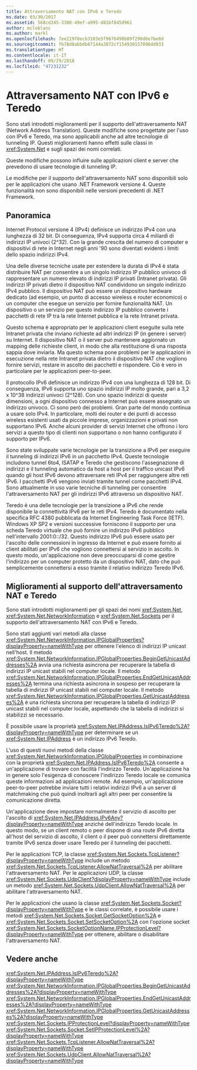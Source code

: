 ```yaml
---
title: Attraversamento NAT con IPv6 e Teredo
ms.date: 03/30/2017
ms.assetid: 568cd245-3300-49ef-a995-d81bf845d961
author: mcleblanc
ms.author: markl
ms.openlocfilehash: 7ee219f8ecb3103e5f9676498b09f290d6e7be8d
ms.sourcegitcommit: fb78d8abbdb87144a3872cf154930157090dd933
ms.translationtype: HT
ms.contentlocale: it-IT
ms.lasthandoff: 09/29/2018
ms.locfileid: "47231232"
---
```

# <a name="nat-traversal-using-ipv6-and-teredo"></a>Attraversamento NAT con IPv6 e Teredo
Sono stati introdotti miglioramenti per il supporto dell'attraversamento NAT (Network Address Translation). Queste modifiche sono progettate per l'uso con IPv6 e Teredo, ma sono applicabili anche ad altre tecnologie di tunneling IP. Questi miglioramenti hanno effetti sulle classi in <xref:System.Net> e sugli spazi dei nomi correlati.  
  
 Queste modifiche possono influire sulle applicazioni client e server che prevedono di usare tecnologie di tunneling IP.  
  
 Le modifiche per il supporto dell'attraversamento NAT sono disponibili solo per le applicazioni che usano .NET Framework versione 4. Queste funzionalità non sono disponibili nelle versioni precedenti di .NET Framework.  
  
## <a name="overview"></a>Panoramica  
 Internet Protocol versione 4 (IPv4) definisce un indirizzo IPv4 con una lunghezza di 32 bit. Di conseguenza, IPv4 supporta circa 4 miliardi di indirizzi IP univoci (2^32). Con la grande crescita del numero di computer e dispositivi di rete in Internet negli anni '90 sono diventati evidenti i limiti dello spazio indirizzi IPv4.  
  
 Una delle diverse tecniche usate per estendere la durata di IPv4 è stata distribuire NAT per consentire a un singolo indirizzo IP pubblico univoco di rappresentare un numero elevato di indirizzi IP privati (Intranet privata). Gli indirizzi IP privati dietro il dispositivo NAT condividono un singolo indirizzo IPv4 pubblico. Il dispositivo NAT può essere un dispositivo hardware dedicato (ad esempio, un punto di accesso wireless e router economico) o un computer che esegue un servizio per fornire funzionalità NAT. Un dispositivo o un servizio per questo indirizzo IP pubblico converte i pacchetti di rete IP tra la rete Internet pubblica e la rete Intranet privata.  
  
 Questo schema è appropriato per le applicazioni client eseguite sulla rete Intranet privata che inviano richieste ad altri indirizzi IP (in genere i server) su Internet. Il dispositivo NAT o il server può mantenere aggiornato un mapping delle richieste client, in modo che alla restituzione di una risposta sappia dove inviarla. Ma questo schema pone problemi per le applicazioni in esecuzione nella rete Intranet privata dietro il dispositivo NAT che vogliono fornire servizi, restare in ascolto dei pacchetti e rispondere. Ciò è vero in particolare per le applicazioni peer-to-peer.  
  
 Il protocollo IPv6 definisce un indirizzo IPv4 con una lunghezza di 128 bit. Di conseguenza, IPv6 supporta uno spazio indirizzi IP molto grande, pari a 3,2 x 10^38 indirizzi univoci (2^128). Con uno spazio indirizzi di queste dimensioni, a ogni dispositivo connesso a Internet può essere assegnato un indirizzo univoco. Ci sono però dei problemi. Gran parte del mondo continua a usare solo IPv4. In particolare, molti dei router e dei punti di accesso wireless esistenti usati da piccole imprese, organizzazioni e privati non supportano IPv6. Anche alcuni provider di servizi Internet che offrono i loro servizi a questo tipo di clienti non supportano o non hanno configurato il supporto per IPv6.  
  
 Sono state sviluppate varie tecnologie per la transizione a IPv6 per eseguire il tunneling di indirizzi IPv6 in un pacchetto IPv4. Queste tecnologie includono tunnel 6to4, ISATAP e Teredo che gestiscono l'assegnazione di indirizzi e il tunneling automatico da host a host per il traffico unicast IPv6 quando gli host IPv6 devono attraversare reti IPv4 per raggiungere altre reti IPv6. I pacchetti IPv6 vengono inviati tramite tunnel come pacchetti IPv4. Sono attualmente in uso varie tecniche di tunneling per consentire l'attraversamento NAT per gli indirizzi IPv6 attraverso un dispositivo NAT.  
  
 Teredo è una delle tecnologie per la transizione a IPv6 che rende disponibile la connettività IPv6 per le reti IPv4. Teredo è documentato nella specifica RFC 4380 pubblicata da Internet Engineering Task Force (IETF). Windows XP SP2 e versioni successive forniscono il supporto per una scheda Teredo virtuale che può fornire un indirizzo IPv6 pubblico nell'intervallo 2001:0::/32. Questo indirizzo IPv6 può essere usato per l'ascolto delle connessioni in ingresso da Internet e può essere fornito ai client abilitati per IPv6 che vogliono connettersi al servizio in ascolto. In questo modo, un'applicazione non deve preoccuparsi di come gestire l'indirizzo per un computer protetto da un dispositivo NAT, dato che può semplicemente connettersi a esso tramite il relativo indirizzo Teredo IPv6.  
  
## <a name="enhancements-to-support-nat-traversal-and-teredo"></a>Miglioramenti al supporto dell'attraversamento NAT e Teredo  
 Sono stati introdotti miglioramenti per gli spazi dei nomi <xref:System.Net>, <xref:System.Net.NetworkInformation> e <xref:System.Net.Sockets> per il supporto dell'attraversamento NAT con IPv6 e Teredo.  
  
 Sono stati aggiunti vari metodi alla classe <xref:System.Net.NetworkInformation.IPGlobalProperties?displayProperty=nameWithType> per ottenere l'elenco di indirizzi IP unicast nell'host. Il metodo <xref:System.Net.NetworkInformation.IPGlobalProperties.BeginGetUnicastAddresses%2A> avvia una richiesta asincrona per recuperare la tabella di indirizzi IP unicast stabili nel computer locale. Il metodo <xref:System.Net.NetworkInformation.IPGlobalProperties.EndGetUnicastAddresses%2A> termina una richiesta asincrona in sospeso per recuperare la tabella di indirizzi IP unicast stabili nel computer locale. Il metodo <xref:System.Net.NetworkInformation.IPGlobalProperties.GetUnicastAddresses%2A> è una richiesta sincrona per recuperare la tabella di indirizzi IP unicast stabili nel computer locale, aspettando che la tabella di indirizzi si stabilizzi se necessario.  
  
 È possibile usare la proprietà <xref:System.Net.IPAddress.IsIPv6Teredo%2A?displayProperty=nameWithType> per determinare se un <xref:System.Net.IPAddress> è un indirizzo IPv6 Teredo.  
  
 L'uso di questi nuovi metodi della classe <xref:System.Net.NetworkInformation.IPGlobalProperties> in combinazione con la proprietà <xref:System.Net.IPAddress.IsIPv6Teredo%2A> consente a un'applicazione di trovare con facilità l'indirizzo Teredo. Un'applicazione ha in genere solo l'esigenza di conoscere l'indirizzo Teredo locale se comunica queste informazioni ad applicazioni remote. Ad esempio, un'applicazione peer-to-peer potrebbe inviare tutti i relativi indirizzi IPv6 a un server di matchmaking che può quindi inoltrarli agli altri peer per consentire la comunicazione diretta.  
  
 Un'applicazione deve impostare normalmente il servizio di ascolto per l'ascolto di <xref:System.Net.IPAddress.IPv6Any?displayProperty=nameWithType> anziché dell'indirizzo Teredo locale. In questo modo, se un client remoto o peer dispone di una route IPv6 diretta all'host del servizio di ascolto, il client o il peer può connettersi direttamente tramite IPv6 senza dover usare Teredo per il tunneling dei pacchetti.  
  
 Per le applicazioni TCP, la classe <xref:System.Net.Sockets.TcpListener?displayProperty=nameWithType> include un metodo <xref:System.Net.Sockets.TcpListener.AllowNatTraversal%2A> per abilitare l'attraversamento NAT. Per le applicazioni UDP, la classe <xref:System.Net.Sockets.UdpClient?displayProperty=nameWithType> include un metodo <xref:System.Net.Sockets.UdpClient.AllowNatTraversal%2A> per abilitare l'attraversamento NAT.  
  
 Per le applicazioni che usano la classe <xref:System.Net.Sockets.Socket?displayProperty=nameWithType> e le classi correlate, è possibile usare i metodi <xref:System.Net.Sockets.Socket.GetSocketOption%2A> e <xref:System.Net.Sockets.Socket.SetSocketOption%2A> con l'opzione socket <xref:System.Net.Sockets.SocketOptionName.IPProtectionLevel?displayProperty=nameWithType> per ottenere, abilitare o disabilitare l'attraversamento NAT.  
  
## <a name="see-also"></a>Vedere anche  
 <xref:System.Net.IPAddress.IsIPv6Teredo%2A?displayProperty=nameWithType>  
 <xref:System.Net.NetworkInformation.IPGlobalProperties.BeginGetUnicastAddresses%2A?displayProperty=nameWithType>  
 <xref:System.Net.NetworkInformation.IPGlobalProperties.EndGetUnicastAddresses%2A?displayProperty=nameWithType>  
 <xref:System.Net.NetworkInformation.IPGlobalProperties.GetUnicastAddresses%2A?displayProperty=nameWithType>  
 <xref:System.Net.Sockets.IPProtectionLevel?displayProperty=nameWithType>  
 <xref:System.Net.Sockets.Socket.SetIPProtectionLevel%2A?displayProperty=nameWithType>  
 <xref:System.Net.Sockets.TcpListener.AllowNatTraversal%2A?displayProperty=nameWithType>  
 <xref:System.Net.Sockets.UdpClient.AllowNatTraversal%2A?displayProperty=nameWithType>
